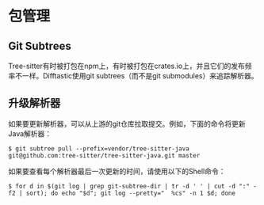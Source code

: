 # 包管理

## Git Subtrees

Tree-sitter有时被打包在npm上，有时被打包在crates.io上，并且它们的发布频率不一样。Difftastic使用git subtrees（而不是git submodules）来追踪解析器。

## 升级解析器

如果要更新解析器，可以从上游的git仓库拉取提交。例如，下面的命令将更新Java解析器：

```
$ git subtree pull --prefix=vendor/tree-sitter-java git@github.com:tree-sitter/tree-sitter-java.git master
```

如果要查看每个解析器最后一次更新的时间，请使用以下的Shell命令：

```
$ for d in $(git log | grep git-subtree-dir | tr -d ' ' | cut -d ":" -f2 | sort); do echo "$d"; git log --pretty="  %cs" -n 1 $d; done
```
